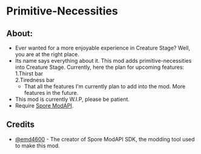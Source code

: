 # Primitive-Necessities
## About:
- Ever wanted for a more enjoyable experience in Creature Stage? Well, you are at the right place.
- Its name says everything about it. This mod adds primitive-necessities into Creature Stage. Currently, here the plan for upcoming features:  
  1.Thirst bar  
  2.Tiredness bar
  - That all the features I'm currently plan to add into the mod. More features in the future. 
- This mod is currently W.I.P, please be patient.
- Require [Spore ModAPI](http://davoonline.com/sporemodder/rob55rod/ModAPI/Public/).
## Credits
- [@emd4600](https://github.com/emd4600) - The creator of Spore ModAPI SDK, the modding tool used to make this mod.
